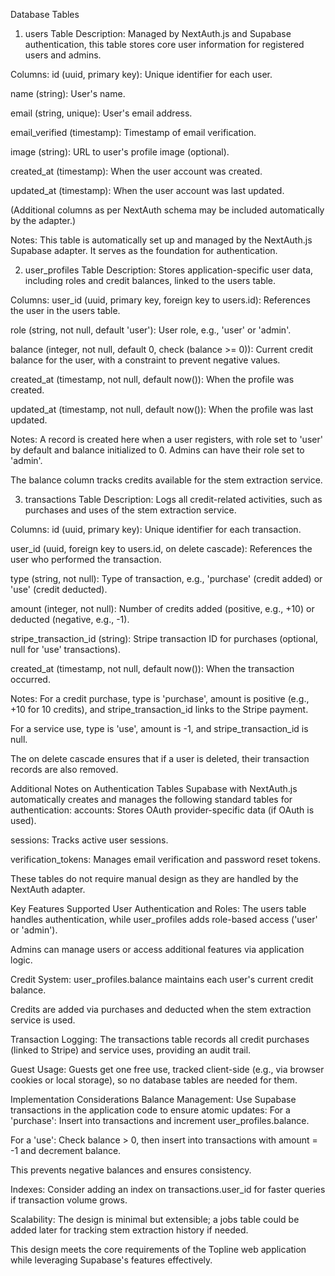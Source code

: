 Database Tables
1. users Table
Description: Managed by NextAuth.js and Supabase authentication, this table stores core user information for registered users and admins.

Columns:
id (uuid, primary key): Unique identifier for each user.

name (string): User's name.

email (string, unique): User's email address.

email_verified (timestamp): Timestamp of email verification.

image (string): URL to user's profile image (optional).

created_at (timestamp): When the user account was created.

updated_at (timestamp): When the user account was last updated.

(Additional columns as per NextAuth schema may be included automatically by the adapter.)

Notes: This table is automatically set up and managed by the NextAuth.js Supabase adapter. It serves as the foundation for authentication.

2. user_profiles Table
Description: Stores application-specific user data, including roles and credit balances, linked to the users table.

Columns:
user_id (uuid, primary key, foreign key to users.id): References the user in the users table.

role (string, not null, default 'user'): User role, e.g., 'user' or 'admin'.

balance (integer, not null, default 0, check (balance >= 0)): Current credit balance for the user, with a constraint to prevent negative values.

created_at (timestamp, not null, default now()): When the profile was created.

updated_at (timestamp, not null, default now()): When the profile was last updated.

Notes: 
A record is created here when a user registers, with role set to 'user' by default and balance initialized to 0. Admins can have their role set to 'admin'.

The balance column tracks credits available for the stem extraction service.

3. transactions Table
Description: Logs all credit-related activities, such as purchases and uses of the stem extraction service.

Columns:
id (uuid, primary key): Unique identifier for each transaction.

user_id (uuid, foreign key to users.id, on delete cascade): References the user who performed the transaction.

type (string, not null): Type of transaction, e.g., 'purchase' (credit added) or 'use' (credit deducted).

amount (integer, not null): Number of credits added (positive, e.g., +10) or deducted (negative, e.g., -1).

stripe_transaction_id (string): Stripe transaction ID for purchases (optional, null for 'use' transactions).

created_at (timestamp, not null, default now()): When the transaction occurred.

Notes:
For a credit purchase, type is 'purchase', amount is positive (e.g., +10 for 10 credits), and stripe_transaction_id links to the Stripe payment.

For a service use, type is 'use', amount is -1, and stripe_transaction_id is null.

The on delete cascade ensures that if a user is deleted, their transaction records are also removed.

Additional Notes on Authentication Tables
Supabase with NextAuth.js automatically creates and manages the following standard tables for authentication:
accounts: Stores OAuth provider-specific data (if OAuth is used).

sessions: Tracks active user sessions.

verification_tokens: Manages email verification and password reset tokens.

These tables do not require manual design as they are handled by the NextAuth adapter.

Key Features Supported
User Authentication and Roles:
The users table handles authentication, while user_profiles adds role-based access ('user' or 'admin').

Admins can manage users or access additional features via application logic.

Credit System:
user_profiles.balance maintains each user's current credit balance.

Credits are added via purchases and deducted when the stem extraction service is used.

Transaction Logging:
The transactions table records all credit purchases (linked to Stripe) and service uses, providing an audit trail.

Guest Usage:
Guests get one free use, tracked client-side (e.g., via browser cookies or local storage), so no database tables are needed for them.

Implementation Considerations
Balance Management: 
Use Supabase transactions in the application code to ensure atomic updates:
For a 'purchase': Insert into transactions and increment user_profiles.balance.

For a 'use': Check balance > 0, then insert into transactions with amount = -1 and decrement balance.

This prevents negative balances and ensures consistency.

Indexes: Consider adding an index on transactions.user_id for faster queries if transaction volume grows.

Scalability: The design is minimal but extensible; a jobs table could be added later for tracking stem extraction history if needed.

This design meets the core requirements of the Topline web application while leveraging Supabase's features effectively.

